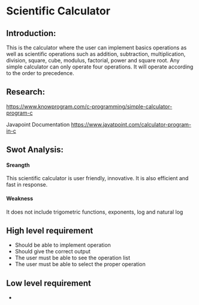 # Scientific Calculator
## Introduction:

This is the calculator where the user can implement basics operations as well as scientific operations such as addition, subtraction, multiplication, division, square, cube, modulus, factorial, power and square root. Any simple calculator can only operate four operations.
It will operate according to the order to precedence.
 

## Research:
https://www.knowprogram.com/c-programming/simple-calculator-program-c

Javapoint Documentation
https://www.javatpoint.com/calculator-program-in-c

## Swot Analysis:
#### Sreangth 
This scientific calculator is user friendly, innovative. It is also efficient and fast in response.
#### Weakness
It does not include trigometric functions, exponents, log and natural log

## High level requirement
- Should be able to implement operation
- Should give the correct output
- The user must be able to see the operation list
- The user must be able to select the proper operation

## Low level requirement
- 